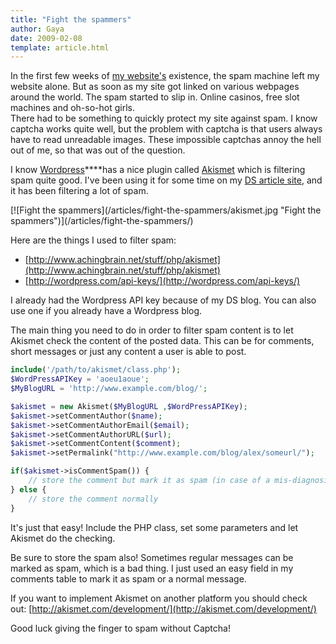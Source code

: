 ```yaml
---
title: "Fight the spammers"
author: Gaya
date: 2009-02-08
template: article.html
---
```

In the first few weeks of [my website's](http://www.gayadesign.com/) existence, the spam machine left my website alone. But as soon as my site got linked on various webpages around the world. The spam started to slip in. Online casinos, free slot machines and oh-so-hot girls.  
 There had to be something to quickly protect my site against spam. I know captcha works quite well, but the problem with captcha is that users always have to read unreadable images. These impossible captchas annoy the hell out of me, so that was out of the question.

I know [Wordpress](http://wordpress.org/)****has a nice plugin called [Akismet](http://akismet.com/) which is filtering spam quite good. I've been using it for some time on my [DS article site](http://ds.gayadesign.nl/), and it has been filtering a lot of spam.

<div class="border">[![Fight the spammers](/articles/fight-the-spammers/akismet.jpg "Fight the spammers")](/articles/fight-the-spammers/)</div><span class="more"></span>

Here are the things I used to filter spam:

- [http://www.achingbrain.net/stuff/php/akismet](http://www.achingbrain.net/stuff/php/akismet)
- [http://wordpress.com/api-keys/](http://wordpress.com/api-keys/)

I already had the Wordpress API key because of my DS blog. You can also use one if you already have a Wordpress blog.

The main thing you need to do in order to filter spam content is to let Akismet check the content of the posted data. This can be for comments, short messages or just any content a user is able to post.


```php
include('/path/to/akismet/class.php');
$WordPressAPIKey = 'aoeu1aoue';
$MyBlogURL = 'http://www.example.com/blog/';

$akismet = new Akismet($MyBlogURL ,$WordPressAPIKey);
$akismet->setCommentAuthor($name);
$akismet->setCommentAuthorEmail($email);
$akismet->setCommentAuthorURL($url);
$akismet->setCommentContent($comment);
$akismet->setPermalink("http://www.example.com/blog/alex/someurl/");

if($akismet->isCommentSpam()) {
    // store the comment but mark it as spam (in case of a mis-diagnosis)
} else {
    // store the comment normally
}
```


It's just that easy! Include the PHP class, set some parameters and let Akismet do the checking.

Be sure to store the spam also! Sometimes regular messages can be marked as spam, which is a bad thing. I just used an easy field in my comments table to mark it as spam or a normal message.

If you want to implement Akismet on another platform you should check out: [http://akismet.com/development/](http://akismet.com/development/)

Good luck giving the finger to spam without Captcha!